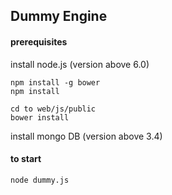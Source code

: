 ## Dummy Engine

#### prerequisites

install node.js (version above 6.0)
    
    npm install -g bower
    npm install
    
    cd to web/js/public
    bower install

install mongo DB (version above 3.4)

#### to start

    node dummy.js


